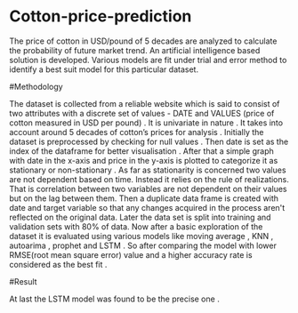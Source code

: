 # Cotton-price-prediction
The price of cotton in USD/pound of 5 decades are analyzed to calculate the probability of future market trend. An artificial intelligence based solution is developed. Various models are fit under trial and error method to identify a best suit model for this particular dataset.

#Methodology

The dataset is collected from a reliable website which is said to consist of two attributes with a discrete set of
values - DATE and VALUES (price of cotton measured in USD per pound) . 
It is univariate in nature . 
It takes into
account around 5 decades of cotton’s prices for analysis . 
Initially the dataset is preprocessed by checking for null values . 
Then date is set as the index of the dataframe for better visualisation . 
After that a simple graph with date in the x-axis and price in the y-axis is plotted to categorize it as stationary or non-stationary .
As far as stationarity is concerned two values are not dependent based on time.
Instead it relies on the rule of realizations. 
That is correlation between two variables are not dependent on their values but on the lag between them.
Then a duplicate data frame is created with date and target variable so that any changes acquired in the process aren't reflected on the original data. 
Later the data set is split into training and validation sets with 80% of data.
Now after a basic exploration of the dataset it is evaluated using various models like moving average , KNN , autoarima , prophet and LSTM . 
So after comparing the model with lower RMSE(root mean square error) value and a higher accuracy rate is considered as the best fit . 

#Result

At last the LSTM model was found to be the precise one . 
